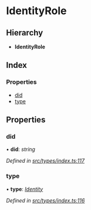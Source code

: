 # IdentityRole

## Hierarchy

* **IdentityRole**

## Index

### Properties

* [did](identityrole.md#did)
* [type](identityrole.md#type)

## Properties

### did

• **did**: _string_

_Defined in_ [_src/types/index.ts:117_](https://github.com/PolymathNetwork/polymesh-sdk/blob/959efb76/src/types/index.ts#L117)

### type

• **type**: [_Identity_](../enums/roletype.md#identity)

_Defined in_ [_src/types/index.ts:116_](https://github.com/PolymathNetwork/polymesh-sdk/blob/959efb76/src/types/index.ts#L116)


